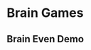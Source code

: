 # Brain Games

## Brain Even Demo
<script id="asciicast-XXXXX" src="https://asciinema.org/connect/32c2c3d8-e32c-4036-8f2f-d4789a42a9fa" async></script>

